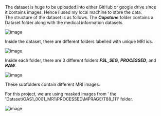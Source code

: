 The dataset is huge to be uploaded into either GitHub or google drive since it contains images. Hence I used my local machine to store the data.<br>
The structure of the dataset is as follows.
The <b><i>Capstone</b></i> folder contains a Dataset folder along with the medical information datasets.

![image](https://user-images.githubusercontent.com/46365586/206930939-c31be1a1-879b-4bdb-aa92-b3363860abc8.png)

Inside the dataset, there are different folders labelled with unique MRI ids. 

![image](https://user-images.githubusercontent.com/46365586/206930962-248de0fc-deb6-4926-abfe-70456d21df6c.png)

Inside each folder, there are 3 different folders <b><i>FSL_SEG</b></i>, <b><i>PROCESSED</b></i>, and <b><i>RAW</b></i>.

![image](https://user-images.githubusercontent.com/46365586/206930988-2db97c2d-4e61-47c6-b684-b777d2ff2ac9.png)

These subfolders contain different MRI images.

For this project, we are using masked images from ' the 'Dataset\OAS1_0001_MR1\PROCESSED\MPRAGE\T88_111' folder.

![image](https://user-images.githubusercontent.com/46365586/206931045-c6c83233-97d6-4b62-bc2a-a7e43ee97b74.png)
